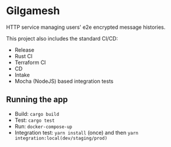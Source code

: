 # Gilgamesh

HTTP service managing users' e2e encrypted message histories.

This project also includes the standard CI/CD:
- Release
- Rust CI
- Terraform CI
- CD
- Intake
- Mocha (NodeJS) based integration tests

## Running the app

* Build: `cargo build`
* Test: `cargo test`
* Run: `docker-compose-up`
* Integration test: `yarn install` (once) and then `yarn integration:local(dev/staging/prod)`
